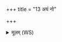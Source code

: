 +++
title = "13 अयं नो"

+++
<details><summary>मूलम् (WS)</summary>

अयं नो नभसस्पतिः संस्फानो ऽभिरक्षतु ।  
असमातिं गृहेषु नः ॥ १७ ॥
</details>